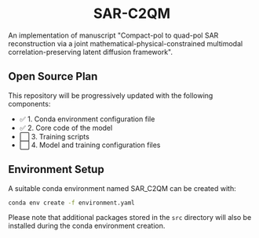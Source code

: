 <div align="center">

# SAR-C2QM

</div>

An implementation of manuscript "Compact-pol to quad-pol SAR reconstruction via a joint mathematical-physical-constrained multimodal correlation-preserving latent diffusion framework".

## Open Source Plan

This repository will be progressively updated with the following components:

- ✅ 1. Conda environment configuration file
- ✅ 2. Core code of the model
- ⬜ 3. Training scripts
- ⬜ 4. Model and training configuration files

## Environment Setup

A suitable conda environment named SAR_C2QM can be created with:

```bash
conda env create -f environment.yaml
`````

Please note that additional packages stored in the `src` directory will also be installed during the conda environment creation.

